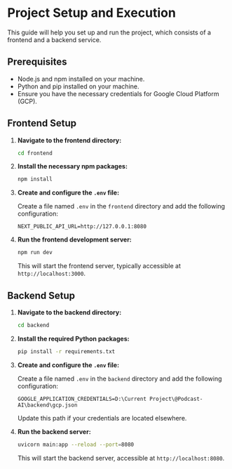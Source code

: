# Project Setup and Execution

This guide will help you set up and run the project, which consists of a frontend and a backend service.

## Prerequisites

- Node.js and npm installed on your machine.
- Python and pip installed on your machine.
- Ensure you have the necessary credentials for Google Cloud Platform (GCP).

## Frontend Setup

1. **Navigate to the frontend directory:**

   ```bash
   cd frontend
   ```

2. **Install the necessary npm packages:**

   ```bash
   npm install
   ```

3. **Create and configure the `.env` file:**

   Create a file named `.env` in the `frontend` directory and add the following configuration:

   ```plaintext
   NEXT_PUBLIC_API_URL=http://127.0.0.1:8080
   ```

4. **Run the frontend development server:**

   ```bash
   npm run dev
   ```

   This will start the frontend server, typically accessible at `http://localhost:3000`.

## Backend Setup

1. **Navigate to the backend directory:**

   ```bash
   cd backend
   ```

2. **Install the required Python packages:**

   ```bash
   pip install -r requirements.txt
   ```

3. **Create and configure the `.env` file:**

   Create a file named `.env` in the `backend` directory and add the following configuration:

   ```plaintext
   GOOGLE_APPLICATION_CREDENTIALS=D:\Current Project\@Podcast-AI\backend\gcp.json
   ```

   Update this path if your credentials are located elsewhere.
 

4. **Run the backend server:**

   ```bash
   uvicorn main:app --reload --port=8080
   ```

   This will start the backend server, accessible at `http://localhost:8080`.